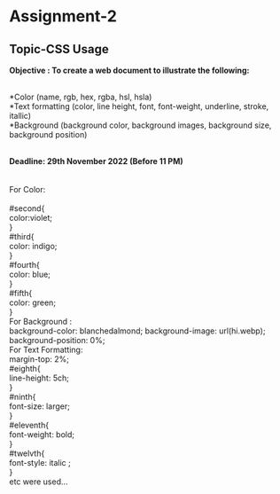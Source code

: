 # Assignment-2
## Topic-CSS Usage

<b>Objective :  To create a web document to illustrate the following: </b><br>
 <br>

*Color (name, rgb, hex, rgba, hsl, hsla)<br>
*Text formatting (color, line height, font, font-weight, underline, stroke, itallic)<br>
*Background (background color, background images, background size, background position)<br><br>

<b>Deadline: 29th November 2022 (Before 11 PM)</b> <br>
<br>    
For Color: <br>
<br>
#second{<br>
    color:violet;<br>
}<br>
#third{<br>
    color: indigo;<br>
}<br>
#fourth{<br>
    color: blue;<br>
}<br>
#fifth{<br>
    color: green;<br>
}<br>
For Background : <br>
    background-color: blanchedalmond;
    background-image: url(hi.webp);
    background-position: 0%;
<br>
For Text Formatting:<br>
margin-top: 2%;<br>
#eighth{<br>
    line-height: 5ch;<br>
}<br>
#ninth{<br>
    font-size: larger;<br>
}<br>
#eleventh{<br>
    font-weight: bold;<br>
}<br>
#twelvth{<br>
    font-style: italic ;<br>
}<br>
etc were used...